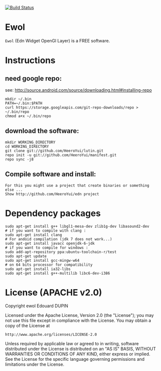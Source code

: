 [![Build Status](https://secure.travis-ci.org/HeeroYui/ewol.svg?branch=master)](https://travis-ci.org/HeeroYui/ewol)

Ewol
====

`Ewol` (Edn Widget OpenGl Layer) is a FREE software.

Instructions
============

need google repo:
-----------------

see: http://source.android.com/source/downloading.html#installing-repo

	mkdir ~/.bin
	PATH=~/.bin:$PATH
	curl https://storage.googleapis.com/git-repo-downloads/repo > ~/.bin/repo
	chmod a+x ~/.bin/repo


download the software:
----------------------

	mkdir WORKING_DIRECTORY
	cd WORKING_DIRECTORY
	git clone git://github.com/HeeroYui/lutin.git
	repo init -u git://github.com/HeeroYui/manifest.git
	repo sync -j8


Compile software and install:
-----------------------------

	For this you might use a project that create binaries or something else ...
	Show http://github.com/HeeroYui/edn project

Dependency packages
===================

	sudo apt-get install g++ libgl1-mesa-dev zlib1g-dev libasound2-dev
	# if you want to compile with clang :
	sudo apt-get install clang
	# For andoid compilation (jdk 7 does not work...)
	sudo apt-get install javacc openjdk-6-jdk
	# if you want to compile for windows :
	sudo add-apt-repository ppa:ubuntu-toolchain-r/test
	sudo apt-get update
	sudo apt-get install gcc-mingw-w64
	# on 64 bits processor for compatibility
	sudo apt-get install ia32-libs
	sudo apt-get install g++-multilib libc6-dev-i386

License (APACHE v2.0)
=====================

Copyright ewol Edouard DUPIN

Licensed under the Apache License, Version 2.0 (the "License");
you may not use this file except in compliance with the License.
You may obtain a copy of the License at

    http://www.apache.org/licenses/LICENSE-2.0

Unless required by applicable law or agreed to in writing, software
distributed under the License is distributed on an "AS IS" BASIS,
WITHOUT WARRANTIES OR CONDITIONS OF ANY KIND, either express or implied.
See the License for the specific language governing permissions and
limitations under the License.

